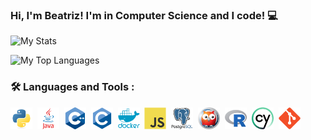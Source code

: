 ### Hi, I'm Beatriz! I'm in Computer Science and I code! 💻

![My Stats](https://github-readme-stats.vercel.app/api?username=in5omnia&theme=nightowl&show_icons=true&hide_border=true&count_private=true) 

![My Top Languages](https://github-readme-stats.vercel.app/api/top-langs/?username=in5omnia&theme=nightowl&show_icons=true&hide_border=true&layout=compact)

<!--
<p float="left">
<img src="https://github-readme-stats.vercel.app/api?username=in5omnia&theme=nightowl&show_icons=true&hide_border=true&count_private=true" height="165"> 
<img src="https://github-readme-stats.vercel.app/api/top-langs/?username=in5omnia&theme=nightowl&show_icons=true&hide_border=true&layout=compact"> 
</p>
-->

<!--
if I want to have all commits instead of only this year, add at the end of the link the following:    &include_all_commits=true
If I want them side by side, por as imagens separadas apenas por um espaço e não enter
-->




### :hammer_and_wrench: Languages and Tools :
<div>
  <img src="https://github.com/devicons/devicon/blob/master/icons/python/python-original.svg" title="Python" alt="Python" width="35" height="35"/>&nbsp;
  <img src="https://github.com/devicons/devicon/blob/master/icons/java/java-original-wordmark.svg" title="Java" alt="Java" width="35" height="35"/>&nbsp;
  <img src="https://github.com/devicons/devicon/blob/master/icons/cplusplus/cplusplus-original.svg" title="C++" alt="C++" width="35" height="35"/>&nbsp;
  <img src="https://github.com/devicons/devicon/blob/master/icons/c/c-original.svg" title="C" alt="C" width="35" height="35"/>&nbsp;
  <img src="https://github.com/devicons/devicon/blob/master/icons/docker/docker-plain-wordmark.svg" title="Docker" alt="Docker" width="35" height="35"/>&nbsp;
  <img src="https://github.com/devicons/devicon/blob/master/icons/javascript/javascript-original.svg" title="JavaScript" alt="JavaScript" width="35" height="35"/>&nbsp;
  <img src="https://github.com/devicons/devicon/blob/master/icons/postgresql/postgresql-original-wordmark.svg" title="PostgreSQL" alt="PostgreSQL" width="35" height="35"/>&nbsp;
  <img src="https://github.com/devicons/devicon/blob/master/icons/prolog/prolog-original.svg" title="Prolog" alt="Prolog" width="35" height="35"/>&nbsp;
  <img src="https://github.com/devicons/devicon/blob/master/icons/r/r-original.svg" title="R" alt="R" width="35" height="35"/>&nbsp;
  <img src="https://github.com/devicons/devicon/blob/master/icons/cypressio/cypressio-original.svg" title="Cypress" alt="Cypress" width="35" height="35"/>&nbsp;
  <img src="https://github.com/devicons/devicon/blob/master/icons/git/git-original.svg" title="Git" alt="Git" width="35" height="35"/>
</div>
  
<!--
Link for changing stats: https://github.com/anuraghazra/github-readme-stats?tab=readme-ov-file

**in5omnia/in5omnia** is a ✨ _special_ ✨ repository because its `README.md` (this file) appears on your GitHub profile.
** Ligação Linkedin
  <a href="your-linkedin-URL">
    <img src="https://img.shields.io/badge/LinkedIn-blue?style=for-the-badge&logo=linkedin&logoColor=white" alt="LinkedIn Badge"/>
  </a>

**icon do react:
<img src="https://github.com/devicons/devicon/blob/master/icons/react/react-original-wordmark.svg" title="React" alt="React" width="35" height="35"/>&nbsp;

Here are some ideas to get you started:

- 🔭 I’m currently working on ...
- 🌱 I’m currently learning ...
- 👯 I’m looking to collaborate on ...
- 🤔 I’m looking for help with ...
- 💬 Ask me about ...
- 📫 How to reach me: ...
- 😄 Pronouns: ...
- ⚡ Fun fact: ...
-->
